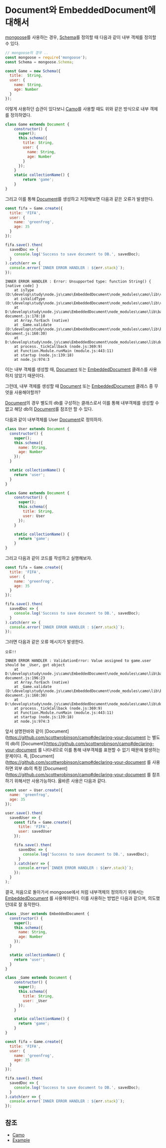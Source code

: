 # Document와 EmbeddedDocument에 대해서

[mongoose](http://mongoosejs.com/)를 사용하는 경우, [Schema](http://mongoosejs.com/docs/guide.html)를 정의할 때 다음과 같이 내부 객체를 정의할 수 있다.

```javascript
// mongoose의 경우 ..
const mongoose = require('mongoose');
const Schema = mongoose.Schema;

const Game = new Schema({
  title:  String,
  user: {
    name: String,
    age: Number
  }
});
```

이렇게 사용하던 습관이 있다보니 [Camo](https://github.com/scottwrobinson/camo)를 사용할 때도 위와 같은 방식으로 내부 객체를 정의하였다.

```javascript
class Game extends Document {
    constructor() {
      super();
      this.schema({
        title: String,
        user: {
          name: String,
          age: Number
        }
      });
    }
    static collectionName() {
        return 'game';
    }
}
```

그리고 이를 통해 [Document](https://github.com/scottwrobinson/camo#declaring-your-document)를 생성하고 저장해보면 다음과 같은 오류가 발생한다.

```javascript
const fifa = Game.create({
  title: 'FIFA',
  user: {
    name: 'greenfrog',
    age: 35
  }
});

fifa.save().then(
  savedDoc => {
    console.log('Success to save document to DB.', savedDoc);
  }
).catch(err => {
  console.error(`INNER ERROR HANDLER : ${err.stack}`);
});
```
```
INNER ERROR HANDLER : Error: Unsupported type: function String() { [native code] }
    at isType (D:\develop\study\node.js\camo\EmbeddedDocument\node_modules\camo\lib\validate.js:79:15)
    at isValidType (D:\develop\study\node.js\camo\EmbeddedDocument\node_modules\camo\lib\validate.js:121:12)
    at D:\develop\study\node.js\camo\EmbeddedDocument\node_modules\camo\lib\base-document.js:178:18
    at Array.forEach (native)
    at _Game.validate (D:\develop\study\node.js\camo\EmbeddedDocument\node_modules\camo\lib\base-document.js:160:30)
    at D:\develop\study\node.js\camo\EmbeddedDocument\node_modules\camo\lib\document.js:68:18
    at process._tickCallback (node.js:369:9)
    at Function.Module.runMain (module.js:443:11)
    at startup (node.js:139:18)
    at node.js:974:3
```

이는 내부 객체를 생성할 때, [Document](https://github.com/scottwrobinson/camo#declaring-your-document) 또는 [EmbeddedDocument](https://github.com/scottwrobinson/camo#embedded-documents) 클래스를 사용하지 않았기 때문이다.

그런데, 내부 객체를 생성할 때 [Document](https://github.com/scottwrobinson/camo#declaring-your-document) 또는 [EmbeddedDocument](https://github.com/scottwrobinson/camo#embedded-documents) 클래스 중 무엇을 사용해야할까?

[Document](https://github.com/scottwrobinson/camo#declaring-your-document)의 경우 별도의 db를 구성하는 클래스로서 이를 통해 내부객체를 생성할 수 없고 해당 db의 [Document](https://github.com/scottwrobinson/camo#declaring-your-document)를 참조만 할 수 있다.

다음과 같이 내부객체를 User [Document](https://github.com/scottwrobinson/camo#declaring-your-document)로 정의하자.

```javascript
class User extends Document {
  constructor() {
    super();
    this.schema({
      name: String,
      age: Number
    });
  }

  static collectionName() {
    return 'user';
  }
}

class Game extends Document {
    constructor() {
      super();
      this.schema({
        title: String,
        user: User
      });
    }

    static collectionName() {
      return 'game';
    }
}
```

그리고 다음과 같이 코드를 작성하고 실행해보자.

```javascript
const fifa = Game.create({
  title: 'FIFA',
  user: {
    name: 'greenfrog',
    age: 35
  }
});

fifa.save().then(
  savedDoc => {
    console.log('Success to save document to DB.', savedDoc);
  }
).catch(err => {
  console.error(`INNER ERROR HANDLER : ${err.stack}`);
});
```
그러면 다음과 같은 오류 메시지가 발생한다.

```
오류!!

INNER ERROR HANDLER : ValidationError: Value assigned to game.user should be _User, got object
    at D:\develop\study\node.js\camo\EmbeddedDocument\node_modules\camo\lib\base-document.js:196:23
    at Array.forEach (native)
    at _Game.validate (D:\develop\study\node.js\camo\EmbeddedDocument\node_modules\camo\lib\base-document.js:160:30)
    at D:\develop\study\node.js\camo\EmbeddedDocument\node_modules\camo\lib\document.js:68:18
    at process._tickCallback (node.js:369:9)
    at Function.Module.runMain (module.js:443:11)
    at startup (node.js:139:18)
    at node.js:974:3
```

앞서 설명한바와 같이 [Document](https://github.com/scottwrobinson/camo#declaring-your-document 는 별도의 db의 [Document](https://github.com/scottwrobinson/camo#declaring-your-document 를 나타내므로 이를 통해 내부객체를 표현할 수 없기 때문에 발생하는 문제이다. 즉, [Document](https://github.com/scottwrobinson/camo#declaring-your-document 를 사용하면 외부 db의 특정 [Document](https://github.com/scottwrobinson/camo#declaring-your-document 를 참조하기 위해서만 사용가능하다. 옳바른 사용은 다음과 같다.

```javascript
const user = User.create({
  name: 'greenfrog',
  age: 35
});

user.save().then(
  savedUser => {
    const fifa = Game.create({
      title: 'FIFA',
      user: savedUser
    });

    fifa.save().then(
      savedDoc => {
        console.log('Success to save document to DB.', savedDoc);
      }
    ).catch(err => {
      console.error(`INNER ERROR HANDLER : ${err.stack}`);
    });
  }
);
```

결국, 처음으로 돌아가서 mongoose에서 처럼 내부객체의 정의하기 위해서는 [EmbeddedDocument](https://github.com/scottwrobinson/camo#embedded-documents) 를 사용해야한다. 이를 사용하는 방법은 다음과 같으며, 의도했던데로 잘 동작한다.

```javascript
class _User extends EmbeddedDocument {
  constructor() {
    super();
    this.schema({
      name: String,
      age: Number
    });
  }

  static collectionName() {
    return 'user';
  }
}

class _Game extends Document {
    constructor() {
      super();
      this.schema({
        title: String,
        user: _User
      });
    }

    static collectionName() {
      return 'game';
    }
}

const fifa = Game.create({
  title: 'FIFA',
  user: {
    name: 'greenfrog',
    age: 35
  }
});

fifa.save().then(
  savedDoc => {
    console.log('Success to save document to DB.', savedDoc);
  }
).catch(err => {
  console.error(`INNER ERROR HANDLER : ${err.stack}`);
});
```

## 참조

* [Camo](https://github.com/scottwrobinson/camo)
* [Example](./src/main.js)
